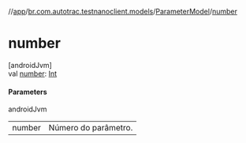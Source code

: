//[app](../../../index.md)/[br.com.autotrac.testnanoclient.models](../index.md)/[ParameterModel](index.md)/[number](number.md)

# number

[androidJvm]\
val [number](number.md): [Int](https://kotlinlang.org/api/latest/jvm/stdlib/kotlin/-int/index.html)

#### Parameters

androidJvm

| | |
|---|---|
| number | Número do parâmetro. |
